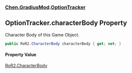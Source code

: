 
### [Chen.GradiusMod](./neHTXX+yFsk1RpXqjkv9zg 'Chen.GradiusMod').[OptionTracker](./np9Bm+jqnl1KXTxwPLJleA 'Chen.GradiusMod.OptionTracker')

## OptionTracker.characterBody Property
Character Body of this Game Object.  
```csharp
public RoR2.CharacterBody characterBody { get; set; }
```

#### Property Value
[RoR2.CharacterBody](https://docs.microsoft.com/en-us/dotnet/api/RoR2.CharacterBody 'RoR2.CharacterBody')  
